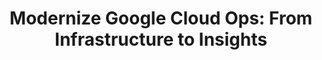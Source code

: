---
# Name of the event, <= 60 characters
title: "Modernize Google Cloud Ops: From Infrastructure to Insights"
meta_desc: Learn how to streamline Google Cloud operations using infrastructure as code, unified secrets management, and cloud asset intelligence.
meta_image:

# A featured webinar will display first in the list.
featured: false

# Webinars with unlisted as true will not be shown on the webinar list
unlisted: false

# Gated webinars will have a registration form and the user will need
# to fill out the form before viewing.
gated: true

# The layout of the landing page.
type: webinars

# External webinars will link to an external page instead of a webinar
# landing/registration page. If the webinar is external you will need
# set the 'block_external_search_index' flag to true so Google does not index
# the webinar page created.
external: false
block_external_search_index: false

# The url slug for the webinar landing page. If this is an external
# webinar, use the external URL as the value here.
url_slug: modernize-google-cloud-ops

# Content for the left hand side section of the page.
main:
    # Webinar title.
    title: "Modernize Google Cloud Ops: From Infrastructure to Insights"

    event_type: workshop # workshop | event

    # URL for embedding a URL for ungated webinars.
    youtube_url:

    # Sortable date. The datetime Hugo will use to sort the webinars in date order.
    sortable_date: 2025-04-30T09:00:00.000-07:00

    # Duration of the webinar.
    duration: 60 minutes

    # "virtual" will be shown under "show virtual events only", otherwise shown as City, State (seattle, wa)
    location: virtual

    # Description of the webinar.
    description: |
        In today's cloud-native landscape, organizations struggle with managing infrastructure, securing secrets, and maintaining visibility across their Google Cloud environments. This hands-on workshop demonstrates how modern platform teams can leverage Pulumi's comprehensive suite to address these challenges using familiar programming languages and tools.
        
        Through practical examples and live demonstrations, you'll discover how to automate Google Cloud infrastructure deployment, centralize secrets management, and gain real-time insights into your cloud assets. We'll explore how these capabilities work together to create a more efficient, secure, and observable cloud operations practice.



    learn:
        - How to deploy and manage Google Cloud infrastructure using your favorite programming languages with Pulumi IaC.
        - Best practices for centralizing secrets management across Google Cloud Secret Manager and other providers using Pulumi ESC.
        - Techniques for maintaining continuous visibility into your Google Cloud environment with Pulumi Insights.

    # The webinar presenters
    presenters:
        - name: Josh Kodroff
          role: Senior Solutions Architect, Pulumi
          photo: /images/team/josh-kodroff.jpg

    # case-sensitive
    tags:
        level: Beginner # Beginner, Intermediate, Advanced
        topics: ["Security", "Platform Engineering"]
        languages: ["Python"]
        clouds: ["Google Cloud"]

# The right hand side form section.
form:
    # HubSpot form id.
    hubspot_form_id: 1fe4f27e-a6c6-4516-ac28-cc9a62609a51
    salesforce_campaign_id: 701PQ00000TDXzxYAH

event_data:
  name: "Introduction to Pulumi IaC with AWS in Python"
  start_date: 2025-04-30T09:00:00-07:00
  end_date: 2025-04-30T10:00:00-07:00
  url: "https://www.pulumi.com/events/modernizing-cloud-operations-google-cloud/"
  description: |
    In today's cloud-native landscape, organizations struggle with managing infrastructure, securing secrets, and maintaining visibility across their Google Cloud environments. This hands-on workshop demonstrates how modern platform teams can leverage Pulumi's comprehensive suite to address these challenges using familiar programming languages and tools.
    
    Through practical examples and live demonstrations, you'll discover how to automate Google Cloud infrastructure deployment, centralize secrets management, and gain real-time insights into your cloud assets. We'll explore how these capabilities work together to create a more efficient, secure, and observable cloud operations practice.

---